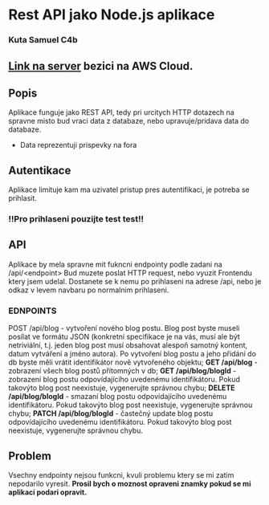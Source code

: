 # Rest API jako Node.js aplikace
### Kuta Samuel C4b

## [Link na server](http//:16.170.146.152/) bezici na AWS Cloud.

## Popis
Aplikace funguje jako REST API, tedy pri urcitych HTTP dotazech na spravne misto bud vraci data z databaze, nebo upravuje/pridava data do databaze.
- Data reprezentuji prispevky na fora

## Autentikace
Aplikace limituje kam ma uzivatel pristup pres autentifikaci, je potreba se prihlasit.

### !!**Pro prihlaseni pouzijte test test**!!


## API
Aplikace by mela spravne mit fukncni endpointy podle zadani na /api/\<endpoint>
Bud muzete poslat HTTP request, nebo vyuzit Frontendu ktery jsem udelal. Dostanete se k nemu po prihlaseni na adrese /api, nebo je odkaz v levem navbaru po normalnim prihlaseni.

### EDNPOINTS

POST /api/blog - vytvoření nového blog postu. Blog post byste museli posílat ve formátu JSON (konkretní specifikace je na vás, musí ale být netriviální, t.j. jeden blog post musí obsahovat alespoň samotný kontent, datum vytváření a jméno autora). Po vytvoření blog postu a jeho přidání do db byste měli vrátit identifikátor nově vytvořeného objektu;
**GET /api/blog** - zobrazení všech blog postů přítomných v db;
**GET /api/blog/blogId** - zobrazení blog postu odpovídajícího uvedenému identifikátoru. Pokud takovýto blog post neexistuje, vygenerujte správnou chybu;
**DELETE /api/blog/blogId** - smazaní blog postu odpovídajícího uvedenému identifikátoru. Pokud takovýto blog post neexistuje, vygenerujte správnou chybu;
**PATCH /api/blog/blogId** - častečný update blog postu odpovídajícího uvedenému identifikátoru. Pokud takovýto blog post neexistuje, vygenerujte správnou chybu.


## Problem
Vsechny endpointy nejsou funkcni, kvuli problemu ktery se mi zatim nepodarilo vyresit. **Prosil bych o moznost opraveni znamky pokud se mi aplikaci podari opravit.**
